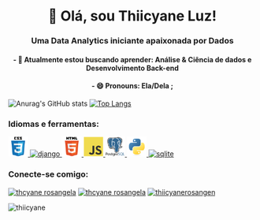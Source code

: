 <h1 align="center">👋 Olá, sou Thiicyane Luz!</h1>
<h3 align="center">Uma Data Analytics iniciante apaixonada por Dados</h3>

<h4 align="center"> - 🌱 Atualmente estou buscando aprender: Análise & Ciência de dados e Desenvolvimento Back-end </h4>
<h4 align="center"> - 😄 Pronouns: Ela/Dela ;</h4>

![Anurag's GitHub stats](https://github-readme-stats.vercel.app/api?username=thiicyane&show_icons=true)
[![Top Langs](https://github-readme-stats.vercel.app/api/top-langs/?username=thiicyane&layout=compact)](https://github.com/anuraghazra/github-readme-stats)

<h3 align="left">Idiomas e ferramentas:</h3>
<p align="left"> 
<a href="https://www.w3schools.com/css/" target="_blank" rel="noreferrer"> 
  <img src="https://raw.githubusercontent.com/devicons/devicon/master/icons/css3/css3-original-wordmark.svg" alt="css3" width="40" height="40"/> 
</a> 
<a href="https://www.djangoproject.com/" target="_blank" rel="noreferrer"> 
  <img src="https://cdn.worldvectorlogo.com/logos/django.svg" alt="django" width="40" height ="40"/> 
</a> 
<a href="https://www.w3.org/html/" target="_blank" rel="noreferrer"> 
  <img src="https://raw.githubusercontent.com/devicons/devicon/master/icons/html5/html5-original-wordmark.svg" alt="html5" width="40" height="40"/> 
</a> 
<a href="https://developer.mozilla.org/en-US/docs/Web/JavaScript" target="_blank" rel="noreferrer"> 
<img src="https://raw.githubusercontent.com/devicons/devicon/master/icons/javascript/javascript-original.svg" alt="javascript" width="40" height="40"/> 
</a> 
<a href="https://www.postgresql.org" target="_blank" rel="noreferrer"> 
  <img src="https://raw.githubusercontent.com/devicons/devicon/master/icons/postgresql/postgresql-original-wordmark.svg" alt="postgresql" width="40" height="40"/> 
</a> 
<a href="https://www.python.org" target ="_blank" rel="noreferrer"> 
  <img src="https://raw.githubusercontent.com/devicons/devicon/master/icons/python/python-original.svg" alt="python" width="40 " height="40"/> 
</a> 
<a href="https://www.sqlite.org/" target="_blank" rel="noreferrer"> 
  <img src="https://www.vectorlogo.zone/logos/sqlite/sqlite-icon.svg" alt="sqlite" width="40" height="40"/> 
</a> 
</p>

<h3 align="left">Conecte-se comigo:</h3 >
<p align="left">
<a href="https://linkedin.com/in/thiicyaneluz" target="blank"> <img align="center" src="https://raw.githubusercontent.com/rahuldkjain/github-profile-readme-generator/master/src/images/icons/Social/linked-in-alt.svg" alt="thcyane rosangela" height="30" width="40" /></a>
<a href="https://www.facebook.com/thiicyane/" target="blank"> <img align="center" 
src="https://raw.githubusercontent.com/rahuldkjain/github-profile-readme-generator/master/src/images/icons/Social/facebook.svg" alt="thcyane rosangela" height="30" width="40"/></a>
<a href="https://www.instagram.com/thiicyaneerosange/" target="blank"><img align="center" src="https://raw.githubusercontent.com/rahuldkjain/github-profile-readme-generator/master/src/images/icons/Social/instagram.svg" alt="thiicyanerosangen" height="30" width="40" /></a>
</p>

<p align="left"> <img src= "https://komarev.com/ghpvc/?username=thiicyane&label=Profile%20views&color=0e75b6&style=flat" alt="thiicyane" /> </p>
